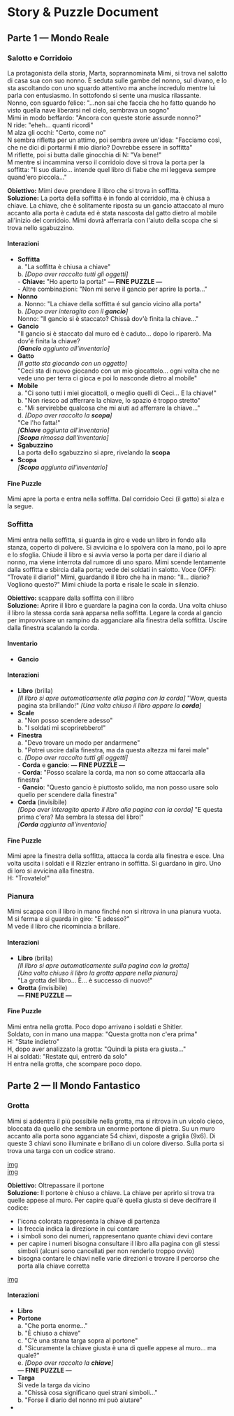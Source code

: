 # Story & Puzzle Document  
## Parte 1 — Mondo Reale  
### Salotto e Corridoio  
La protagonista della storia, Marta, soprannominata Mimi, si trova nel salotto di casa sua con suo nonno. È seduta sulle gambe del nonno, sul divano, e lo sta ascoltando con uno sguardo attentivo ma anche incredulo mentre lui parla con entusiasmo. In sottofondo si sente una musica rilassante.  
Nonno, con sguardo felice: "…non sai che faccia che ho fatto quando ho visto quella nave liberarsi nel cielo, sembrava un sogno"  
Mimi in modo beffardo: "Ancora con queste storie assurde nonno?"  
N ride: "eheh… quanti ricordi"  
M alza gli occhi: "Certo, come no"  
N sembra rifletta per un attimo, poi sembra avere un'idea: "Facciamo così, che ne dici di portarmi il mio diario? Dovrebbe essere in soffitta"  
M riflette, poi si butta dalle ginocchia di N: "Va bene!"  
M mentre si incammina verso il corridoio dove si trova la porta per la soffitta: "Il suo diario… intende quel libro di fiabe che mi leggeva sempre quand'ero piccola…"  
  
**Obiettivo:** Mimi deve prendere il libro che si trova in soffitta.  
**Soluzione:** La porta della soffitta è in fondo al corridoio, ma è chiusa a chiave. La chiave, che è solitamente riposta su un gancio attaccato al muro accanto alla porta è caduta ed è stata nascosta dal gatto dietro al mobile all'inizio del corridoio. Mimi dovrà afferrarla con l'aiuto della scopa che si trova nello sgabuzzino.  
  
#### Interazioni  
- **Soffitta**  
    a. "La soffitta è chiusa a chiave"  
    b. _[Dopo aver raccolto tutti gli oggetti]_  
        - **Chiave:** "Ho aperto la porta!" **— FINE PUZZLE ―**  
        - Altre combinazioni: "Non mi serve il gancio per aprire la porta…"  
- **Nonno**  
    a. Nonno: "La chiave della soffitta é sul gancio vicino alla porta"  
    b. _[Dopo aver interagito con il **gancio**]_  
        Nonno: "Il gancio si è staccato? Chissà dov'è finita la chiave…"  
- **Gancio**  
    "Il gancio si è staccato dal muro ed è caduto… dopo lo riparerò. Ma dov'é finita la chiave?  
    _[**Gancio** aggiunto all'inventario]_  
- **Gatto**  
    _[Il gatto sta giocando con un oggetto]_  
    "Ceci sta di nuovo giocando con un mio giocattolo… ogni volta che ne vede uno per terra ci gioca e poi lo nasconde dietro al mobile"  
- **Mobile**  
    a. "Ci sono tutti i miei giocattoli, o meglio quelli di Ceci… E la chiave!"  
    b. "Non riesco ad afferrare la chiave, lo spazio é troppo stretto"  
    c. "Mi servirebbe qualcosa che mi aiuti ad afferrare la chiave…"  
    d. _[Dopo aver raccolto la **scopa**]_  
        "Ce l'ho fatta!"  
        _[**Chiave** aggiunta all'inventario]_  
        _[**Scopa** rimossa dall'inventario]_  
- **Sgabuzzino**  
    La porta dello sgabuzzino si apre, rivelando la **scopa**  
- **Scopa**  
    _[**Scopa** aggiunta all'inventario]_  
  
#### Fine Puzzle  
Mimi apre la porta e entra nella soffitta. Dal corridoio Ceci (il gatto) si alza e la segue.  
  
### Soffitta  
Mimi entra nella soffitta, si guarda in giro e vede un libro in fondo alla stanza, coperto di polvere. Si  avvicina e lo spolvera con la mano, poi lo apre e lo sfoglia. Chiude il libro e si avvia verso la porta per dare il diario al nonno, ma viene interrota dal rumore di uno sparo. Mimi scende lentamente dalla soffitta e sbircia dalla porta; vede dei soldati in salotto.
Voce (OFF): "Trovate il diario!"
Mimi, guardando il libro che ha in mano: "Il… diario? Vogliono questo?"
Mimi chiude la porta e risale le scale in silenzio.
  
**Obiettivo:** scappare dalla soffitta con il libro  
**Soluzione:** Aprire il libro e guardare la pagina con la corda. Una volta chiuso il libro la stessa corda sarà apparsa nella soffitta. Legare la corda al gancio per improvvisare un rampino da agganciare alla finestra della soffitta. Uscire dalla finestra scalando la corda.
  
#### Inventario  
- **Gancio**  
  
#### Interazioni  
- **Libro** (brilla)  
    _[Il libro si apre automaticamente alla pagina con la corda]_
    "Wow, questa pagina sta brillando!"
    _[Una volta chiuso il libro appare la **corda**]_  
- **Scale**  
    a. "Non posso scendere adesso"  
    b. "I soldati mi scoprirebbero!"  
- **Finestra**  
    a. "Devo trovare un modo per andarmene"  
    b. "Potrei uscire dalla finestra, ma da questa altezza mi farei male"  
    c. _[Dopo aver raccolto tutti gli oggetti]_  
        - **Corda** e **gancio**: **— FINE PUZZLE ―**  
        - **Corda**: "Posso scalare la corda, ma non so come attaccarla alla finestra"  
        - **Gancio**: "Questo gancio è piuttosto solido, ma non posso usare solo quello per scendere dalla finestra"  
- **Corda** (invisibile)  
    _[Dopo aver interagito aperto il ilbro alla pagina con la corda]_
    "E questa prima c'era? Ma sembra la stessa del libro!"  
    _[**Corda** aggiunta all'inventario]_  
  
#### Fine Puzzle  
Mimi apre la finestra della soffitta, attacca la corda alla finestra e esce. Una volta uscita i soldati e il Rizzler entrano in soffitta. Si guardano in giro. Uno di loro si avvicina alla finestra.  
H: "Trovatelo!"  
  
### Pianura  
Mimi scappa con il libro in mano finché non si ritrova in una pianura vuota.  
M si ferma e si guarda in giro: "E adesso?"  
M vede il libro che ricomincia a brillare.  
  
#### Interazioni  
- **Libro** (brilla)  
    _[Il libro si apre automaticamente sulla pagina con la grotta]_  
    _[Una volta chiuso il libro la grotta appare nella pianura]_  
    "La grotta del libro… È… è successo di nuovo!"  
- **Grotta** (invisibile)  
    **— FINE PUZZLE ―**  
  
#### Fine Puzzle  
Mimi entra nella grotta. Poco dopo arrivano i soldati e Shitler.  
Soldato, con in mano una mappa: "Questa grotta non c'era prima"  
H: "State indietro"  
H, dopo aver analizzato la grotta: "Quindi la pista era giusta…"  
H ai soldati: "Restate qui, entrerò da solo"  
H entra nella grotta, che scompare poco dopo.  
  
  
## Parte 2 — Il Mondo Fantastico  
### Grotta  
Mimi si addentra il più possibile nella grotta, ma si ritrova in un vicolo cieco, bloccata da quello che sembra un enorme portone di pietra. Su un muro accanto alla porta sono agganciate 54 chiavi, disposte a griglia (9x6). Di queste 3 chiavi sono illuminate e brillano di un colore diverso. Sulla porta si trova una targa con un codice strano.  
  
[img](keywall)  
[img](code)  
  
**Obiettivo:** Oltrepassare il portone  
**Soluzione:** Il portone è chiuso a chiave. La chiave per aprirlo si trova tra quelle appese al muro. Per capire qual'è quella giusta si deve decifrare il codice:  
- l'icona colorata rappresenta la chiave di partenza  
- la freccia indica la direzione in cui contare  
- i simboli sono dei numeri, rappresentano quante chiavi devi contare  
- per capire i numeri bisogna consultare il libro alla pagina con gli stessi simboli (alcuni sono cancellati per non renderlo troppo ovvio)  
- bisogna contare le chiavi nelle varie direzioni e trovare il percorso che porta alla chiave corretta
  
[img](solution)  
  
#### Interazioni
- **Libro**  
- **Portone**  
    a. "Che porta enorme…"  
    b. "È chiuso a chiave"  
    c. "C'è una strana targa sopra al portone"  
    d. "Sicuramente la chiave giusta è una di quelle appese al muro… ma quale?"  
    e. _[Dopo aver raccolto la **chiave**]_  
        **— FINE PUZZLE ―**  
- **Targa**  
    Si vede la targa da vicino  
    a. "Chissà cosa significano quei strani simboli…"  
    b. "Forse il diario del nonno mi può aiutare"  
- 